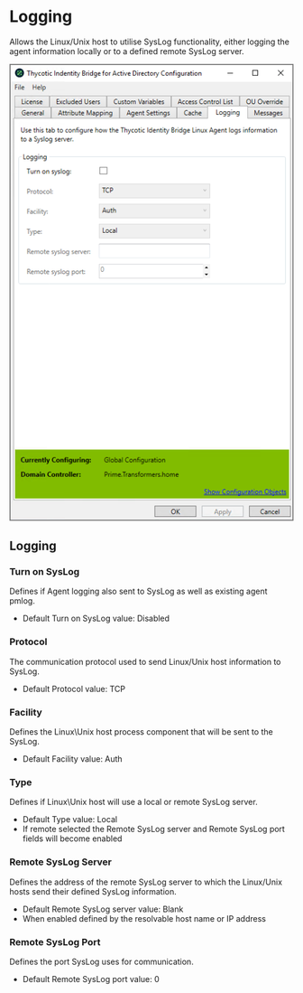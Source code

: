 [title]: # (Logging)
[tags]: # (panel)
[priority]: # (4)
# Logging

Allows the Linux/Unix host to utilise SysLog functionality, either logging the agent information locally or to a defined remote SysLog server.

![logging](../images/logging.png "Logging tab of the Bridge Configuration tool")

## Logging

### Turn on SysLog

Defines if Agent logging also sent to SysLog as well as existing agent pmlog.

* Default Turn on SysLog value: Disabled

### Protocol

The communication protocol used to send Linux/Unix host information to SysLog.

* Default Protocol value: TCP

### Facility

Defines the Linux\Unix host process component that will be sent to the SysLog.

* Default Facility value: Auth

### Type

Defines if Linux\Unix host will use a local or remote SysLog server.

* Default Type value: Local
* If remote selected the Remote SysLog server and Remote SysLog port fields will become enabled

### Remote SysLog Server

Defines the address of the remote SysLog server to which the Linux/Unix hosts send their defined SysLog information.

* Default Remote SysLog server value: Blank
* When enabled defined by the resolvable host name or IP address

### Remote SysLog Port

Defines the port SysLog uses for communication.

* Default Remote SysLog port value: 0

